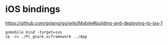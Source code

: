 # iOS bindings

https://github.com/golang/go/wiki/Mobile#building-and-deploying-to-ios-1

```
gomobile bind -target=ios
cp -rv ./Pc_gnark.xcframework ../App
```
